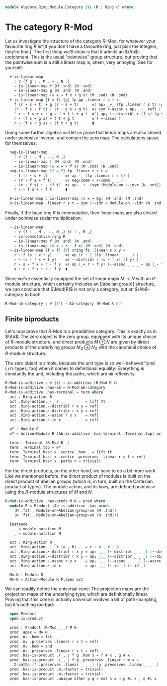 <!--
```agda
open import Algebra.Ring.Module.Notation
open import Algebra.Ring.Module.Action
open import Algebra.Ring.Commutative
open import Algebra.Group.Notation
open import Algebra.Ring.Module
open import Algebra.Group.Ab
open import Algebra.Group
open import Algebra.Ring

open import Cat.Displayed.Univalence.Thin
open import Cat.Abelian.Instances.Ab
open import Cat.Diagram.Terminal
open import Cat.Diagram.Product
open import Cat.Abelian.Base
open import Cat.Prelude hiding (_+_ ; _*_)
```
-->

```agda
module Algebra.Ring.Module.Category {ℓ} (R : Ring ℓ) where
```

<!--
```agda
private module R = Ring-on (R .snd)
open Ab-category hiding (_+_)
open is-additive hiding (_+_)
open make-abelian-group
open Total-hom

open Module-notation ⦃ ... ⦄
open Additive-notation ⦃ ... ⦄
```
-->

# The category R-Mod

Let us investigate the structure of the category $R$-Mod, for whatever
your favourite ring $R$ is^[if you don't have a favourite ring, just
pick the integers, they're fine.]. The first thing we'll show is that it
admits an $\Ab$-enrichment. This is the usual "pointwise" group
structure, but proving that the pointwise sum is a still a linear map
is, ahem, very annoying. See for yourself:

<!--
```agda
module _ {ℓm ℓn} (M : Module R ℓm) (N : Module R ℓn) where
  instance
    _ = module-notation M
    _ = module-notation N
```
-->

```agda
  +-is-linear-map
    : ∀ {f g : ⌞ M ⌟ → ⌞ N ⌟}
    → is-linear-map f (M .snd) (N .snd)
    → is-linear-map g (M .snd) (N .snd)
    → is-linear-map (λ x → f x + g x) (M .snd) (N .snd)
  +-is-linear-map {f = f} {g} fp gp .linear r s t =
    f (r ⋆ s + t) + g (r ⋆ s + t)      ≡⟨ ap₂ _+_ (fp .linear r s t) (gp .linear r s t) ⟩
    (r ⋆ f s + f t) + (r ⋆ g s + g t)  ≡⟨ sym +-assoc ∙ ap₂ _+_ refl (+-assoc ∙ ap₂ _+_ (+-comm _ _) refl ∙ sym +-assoc) ∙ +-assoc ∙ +-assoc ⟩
    ⌜ r ⋆ f s + r ⋆ g s ⌝ + f t + g t  ≡˘⟨ ap¡ (⋆-distribl r (f s) (g s)) ⟩
    r ⋆ (f s + g s) + f t + g t        ≡˘⟨ +-assoc ⟩
    r ⋆ (f s + g s) + (f t + g t)      ∎
```

Doing some further algebra will let us prove that linear maps are also
closed under pointwise inverse, and contain the zero map. The
calculations speak for themselves:

```agda
  neg-is-linear-map
    : ∀ {f : ⌞ M ⌟ → ⌞ N ⌟}
    → is-linear-map f (M .snd) (N .snd)
    → is-linear-map (λ x → - f x) (M .snd) (N .snd)
  neg-is-linear-map {f = f} fp .linear r s t =
    - f (r ⋆ s + t)        ≡⟨ ap -_ (fp .linear r s t) ⟩
    - (r ⋆ f s + f t)      ≡⟨ neg-comm ∙ +-comm _ _ ⟩
    - (r ⋆ f s) + - (f t)  ≡⟨ ap₂ _+_ (sym (Module-on.⋆-invr (N .snd))) refl ⟩
    r ⋆ - f s + - f t      ∎

  0-is-linear-map : is-linear-map (λ x → 0g) (M .snd) (N .snd)
  0-is-linear-map .linear r s t = sym (+-idr ∙ Module-on.⋆-idr (N .snd))
```

Finally, if the base ring $R$ is commutative, then linear maps are also
closed under pointwise scalar multiplication:

```agda
  ⋆-is-linear-map
    : ∀ {f : ⌞ M ⌟ → ⌞ N ⌟} {r : ⌞ R ⌟}
    → is-commutative-ring R
    → is-linear-map f (M .snd) (N .snd)
    → is-linear-map (λ x → r ⋆ f x) (M .snd) (N .snd)
  ⋆-is-linear-map {f = f} {r} cring fp .linear s x y =
    r ⋆ f (s ⋆ x + y)      ≡⟨ ap (r ⋆_) (fp .linear _ _ _) ⟩
    r ⋆ (s ⋆ f x + f y)    ≡⟨ ⋆-distribl r (s ⋆ f x) (f y) ⟩
    r ⋆ s ⋆ f x + r ⋆ f y  ≡⟨ ap (_+ r ⋆ f y) (⋆-assoc _ _ _ ∙ ap (_⋆ f x) cring ∙ sym (⋆-assoc _ _ _)) ⟩
    s ⋆ r ⋆ f x + r ⋆ f y  ∎
```

<!--
```agda

  Linear-map-group : Abelian-group (ℓ ⊔ ℓm ⊔ ℓn)
  ∣ Linear-map-group .fst ∣ = Linear-map M N
  Linear-map-group .fst .is-tr = Linear-map-is-set R
  Linear-map-group .snd = to-abelian-group-on grp where
    grp : make-abelian-group (Linear-map M N)
    grp .ab-is-set = Linear-map-is-set R

    grp .mul f g .map x = f .map x + g .map x
    grp .mul f g .lin = +-is-linear-map (f .lin) (g .lin)

    grp .inv f .map x = - f .map x
    grp .inv f .lin = neg-is-linear-map (f .lin)

    grp .1g .map x = 0g
    grp .1g .lin = 0-is-linear-map

    grp .idl f       = ext λ x → +-idl
    grp .assoc f g h = ext λ x → +-assoc
    grp .invl f      = ext λ x → +-invl
    grp .comm f g    = ext λ x → +-comm _ _

module _ (cring : is-commutative-ring R) {ℓm ℓn} (M : Module R ℓm) (N : Module R ℓn) where
  private instance
    _ = module-notation M
    _ = module-notation N

  Action-on-hom : Ring-action R (Linear-map-group M N .snd)
  Action-on-hom .Ring-action._⋆_ r f .map z = r ⋆ f .map z
  Action-on-hom .Ring-action._⋆_ r f .lin = ⋆-is-linear-map M N cring (f .lin)
  Action-on-hom .Ring-action.⋆-distribl f g h = ext λ x → ⋆-distribl _ _ _
  Action-on-hom .Ring-action.⋆-distribr f g h = ext λ x → ⋆-distribr _ _ _
  Action-on-hom .Ring-action.⋆-assoc f g h = ext λ x → ⋆-assoc _ _ _
  Action-on-hom .Ring-action.⋆-id f = ext λ x → ⋆-id _

  Hom-Mod : Module R (level-of ⌞ R ⌟ ⊔ ℓm ⊔ ℓn)
  Hom-Mod .fst = Action→Module R (Linear-map-group M N) Action-on-hom .fst
  Hom-Mod .snd = Action→Module R (Linear-map-group M N) Action-on-hom .snd
```
-->

Since we've essentially equipped the set of linear maps $M \to N$ with
an $R$-module structure, which certainly includes an [[abelian group]]
structure, we can conclude that $\Mod[R]$ is not only a category, but an
$\Ab$-category to boot!

```agda
R-Mod-ab-category : ∀ {ℓ'} → Ab-category (R-Mod R ℓ')
```

<!--
```agda
R-Mod-ab-category .Abelian-group-on-hom A B = to-abelian-group-on grp where
  instance
    _ = module-notation A
    _ = module-notation B

  grp : make-abelian-group (R-Mod.Hom A B)
  grp .ab-is-set = R-Mod.Hom-set _ _
  grp .mul f g .hom x = f # x + g # x
  grp .mul f g .preserves = +-is-linear-map A B (f .preserves) (g .preserves)
  grp .inv f .hom x = - f # x
  grp .inv f .preserves = neg-is-linear-map A B (f .preserves)
  grp .1g .hom x = 0g
  grp .1g .preserves = 0-is-linear-map A B

  grp .idl f       = ext λ x → +-idl
  grp .assoc f g h = ext λ x → +-assoc
  grp .invl f      = ext λ x → +-invl
  grp .comm f g    = ext λ x → +-comm _ _

R-Mod-ab-category .∘-linear-l f g h = trivial!
R-Mod-ab-category .∘-linear-r {B = B} {C} f g h = ext λ x →
  sym (is-linear-map.pres-+ (f .preserves) _ _)
```
-->

## Finite biproducts

Let's now prove that $R$-Mod is a preadditive category. This is exactly
as in $\Ab$: The zero object is the zero group, equipped with its unique
choice of $R$-module structure, and direct products $M \oplus N$ are
given by direct products of the underlying groups $M_G \oplus N_G$ with
the canonical choice of $R$-module structure.

The zero object is simple, because the unit type is so well-behaved^[and
`Lift` types, too] when it comes to definitional equality: Everything is
constantly the unit, including the paths, which are _all_ reflexivity.

```agda
R-Mod-is-additive : ∀ {ℓ} → is-additive (R-Mod R ℓ)
R-Mod-is-additive .has-ab = R-Mod-ab-category
R-Mod-is-additive .has-terminal = term where
  act : Ring-action R _
  act .Ring-action._⋆_ r _          = lift tt
  act .Ring-action.⋆-distribl r x y = refl
  act .Ring-action.⋆-distribr r x y = refl
  act .Ring-action.⋆-assoc r s x    = refl
  act .Ring-action.⋆-id x           = refl

  ∅ᴹ : Module R _
  ∅ᴹ = Action→Module R (Ab-is-additive .has-terminal .Terminal.top) act

  term : Terminal (R-Mod R _)
  term .Terminal.top = ∅ᴹ
  term .Terminal.has⊤ x .centre .hom _ = lift tt
  term .Terminal.has⊤ x .centre .preserves .linear r s t = refl
  term .Terminal.has⊤ x .paths r = trivial!
```

For the direct products, on the other hand, we have to do a bit more
work. Like we mentioned before, the direct product of modules is built
on the direct product of abelian groups (which is, in turn, built on the
Cartesian product of types). The module action, and its laws, are
defined pointwise using the $R$-module structures of $M$ and $N$:

```agda
R-Mod-is-additive .has-prods M N = prod where
  module P = Product (Ab-is-additive .has-prods
    (M .fst , Module-on→Abelian-group-on (M .snd))
    (N .fst , Module-on→Abelian-group-on (N .snd)))

  instance
    _ = module-notation M
    _ = module-notation N

  act : Ring-action R _
  act .Ring-action._⋆_ r (a , b)    = r ⋆ a , r ⋆ b
  act .Ring-action.⋆-distribl r x y = ap₂ _,_ (⋆-distribl _ _ _) (⋆-distribl _ _ _)
  act .Ring-action.⋆-distribr r x y = ap₂ _,_ (⋆-distribr _ _ _) (⋆-distribr _ _ _)
  act .Ring-action.⋆-assoc r s x    = ap₂ _,_ (⋆-assoc _ _ _) (⋆-assoc _ _ _)
  act .Ring-action.⋆-id x           = ap₂ _,_ (⋆-id _) (⋆-id _)

  M⊕ᵣN : Module R _
  M⊕ᵣN = Action→Module R P.apex act
```

We can readily define the universal cone: The projection maps are the
projection maps of the underlying type, which are definitionally linear.
Proving that this cone is actually universal involves a bit of
path-mangling, but it's nothing _too_ bad:

```agda
  open Product
  open is-product

  prod : Product (R-Mod _ _) M N
  prod .apex = M⊕ᵣN
  prod .π₁ .hom = fst
  prod .π₁ .preserves .linear r s t = refl
  prod .π₂ .hom = snd
  prod .π₂ .preserves .linear r s t = refl
  prod .has-is-product .⟨_,_⟩ f g .hom x = f # x , g # x
  prod .has-is-product .⟨_,_⟩ f g .preserves .linear r m s =
    Σ-pathp (f .preserves .linear _ _ _) (g .preserves .linear _ _ _)
  prod .has-is-product .π₁∘factor = trivial!
  prod .has-is-product .π₂∘factor = trivial!
  prod .has-is-product .unique other p q = ext λ x → p #ₚ x , q #ₚ x
```

<!-- TODO [Amy 2022-09-15]
Define kernels, cokernels, and show that ker (coker f) ≃ coker (ker f).
-->

